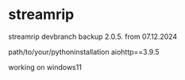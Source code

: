 # streamrip
streamrip devbranch backup 2.0.5. from 07.12.2024

path/to/your/pythoninstallation
aiohttp==3.9.5

working on windows11
